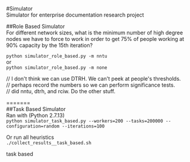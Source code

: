 #Simulator  
Simulator for enterprise documentation research project  




##Role Based Simulator  
For different network sizes, what is the minimum number of high degree nodes we have to force to work in order to get 75% of people working at 90% capacity by the 15th iteration?

`python simulator_role_based.py -m nntu`  
or  
`python simulator_role_based.py -m none`

// I don't think we can use DTRH. We can't peek at people's thresholds.  
// perhaps record the numbers so we can perform significance tests.  
// did nntu, dtrh, and rciw. Do the other stuff.  


=======  
##Task Based Simulator  
Ran with (Python 2.7.13)  
`python simulator_task_based.py --workers=200 --tasks=200000 --configuration=random --iterations=100`

Or run all heuristics  
`./collect_results__task_based.sh`

task based
